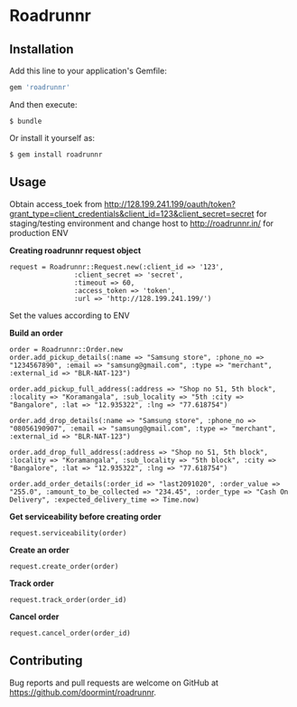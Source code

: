 # Roadrunnr

## Installation

Add this line to your application's Gemfile:

```ruby
gem 'roadrunnr'
```

And then execute:

    $ bundle

Or install it yourself as:

    $ gem install roadrunnr

## Usage
Obtain  access_toek from http://128.199.241.199/oauth/token?grant_type=client_credentials&client_id=123&client_secret=secret for staging/testing environment and change host to http://roadrunnr.in/ for production ENV

**Creating roadrunnr request object**

   

    request = Roadrunnr::Request.new(:client_id => '123', 
                    :client_secret => 'secret', 
                    :timeout => 60, 
                    :access_token => 'token', 
                    :url => 'http://128.199.241.199/')

Set the values according to ENV



  **Build an order**

    order = Roadrunnr::Order.new
    order.add_pickup_details(:name => "Samsung store", :phone_no => "1234567890", :email => "samsung@gmail.com", :type => "merchant", :external_id => "BLR-NAT-123")
    
    order.add_pickup_full_address(:address => "Shop no 51, 5th block", :locality => "Koramangala", :sub_locality => "5th :city => "Bangalore", :lat => "12.935322", :lng => "77.618754")

    order.add_drop_details(:name => "Samsung store", :phone_no => "08056190907", :email => "samsung@gmail.com", :type => "merchant", :external_id => "BLR-NAT-123")

    order.add_drop_full_address(:address => "Shop no 51, 5th block", :locality => "Koramangala", :sub_locality => "5th block", :city => "Bangalore", :lat => "12.935322", :lng => "77.618754")

    order.add_order_details(:order_id => "last2091020", :order_value => "255.0", :amount_to_be_collected => "234.45", :order_type => "Cash On Delivery", :expected_delivery_time => Time.now)
                                  

  **Get serviceability before creating order**
  
    request.serviceability(order)


  **Create an order**
  
    request.create_order(order)


  **Track order**

    request.track_order(order_id)

  **Cancel order**   

    request.cancel_order(order_id)


## Contributing

Bug reports and pull requests are welcome on GitHub at https://github.com/doormint/roadrunnr.
